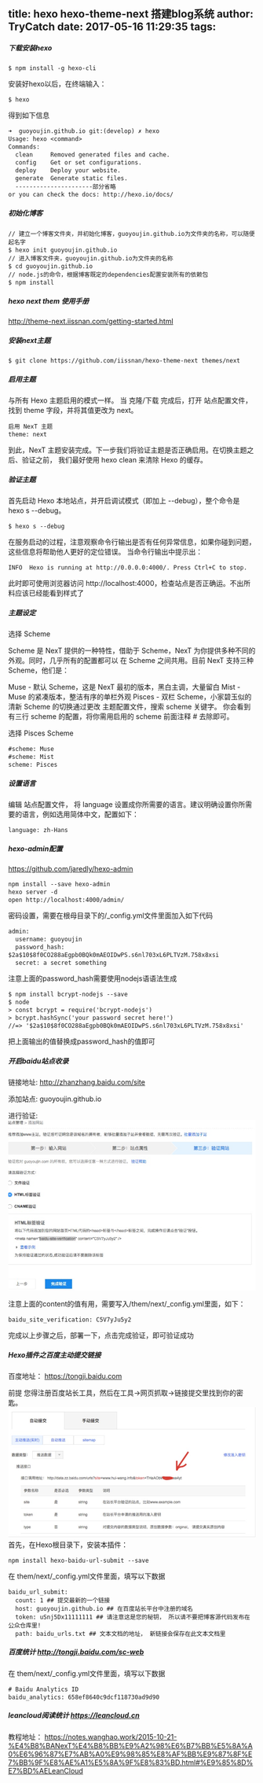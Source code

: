 title: hexo  hexo-theme-next 搭建blog系统
author: TryCatch
date: 2017-05-16 11:29:35
tags:
---
##### 下载安装hexo

```
$ npm install -g hexo-cli
```
安装好hexo以后，在终端输入：
```
$ hexo
```
得到如下信息
```
➜  guoyoujin.github.io git:(develop) ✗ hexo
Usage: hexo <command>
Commands:
  clean     Removed generated files and cache.
  config    Get or set configurations.
  deploy    Deploy your website.
  generate  Generate static files.
  ----------------------部分省略
or you can check the docs: http://hexo.io/docs/
```
##### 初始化博客
```
// 建立一个博客文件夹，并初始化博客，guoyoujin.github.io为文件夹的名称，可以随便起名字
$ hexo init guoyoujin.github.io
// 进入博客文件夹，guoyoujin.github.io为文件夹的名称
$ cd guoyoujin.github.io
// node.js的命令，根据博客既定的dependencies配置安装所有的依赖包
$ npm install
```
##### hexo next them 使用手册
http://theme-next.iissnan.com/getting-started.html
##### 安装next主题
```
$ git clone https://github.com/iissnan/hexo-theme-next themes/next
```
##### 启用主题
与所有 Hexo 主题启用的模式一样。 当 克隆/下载 完成后，打开 站点配置文件， 找到 theme 字段，并将其值更改为 next。
```
启用 NexT 主题
theme: next
```
到此，NexT 主题安装完成。下一步我们将验证主题是否正确启用。在切换主题之后、验证之前， 我们最好使用 hexo clean 来清除 Hexo 的缓存。
##### 验证主题
首先启动 Hexo 本地站点，并开启调试模式（即加上 --debug），整个命令是 hexo s --debug。 
```
$ hexo s --debug
```
在服务启动的过程，注意观察命令行输出是否有任何异常信息，如果你碰到问题，这些信息将帮助他人更好的定位错误。 当命令行输出中提示出：
```
INFO  Hexo is running at http://0.0.0.0:4000/. Press Ctrl+C to stop.
```
此时即可使用浏览器访问 http://localhost:4000，检查站点是否正确运。不出所料应该已经能看到样式了
##### 主题设定
选择 Scheme

Scheme 是 NexT 提供的一种特性，借助于 Scheme，NexT 为你提供多种不同的外观。同时，几乎所有的配置都可以 在 Scheme 之间共用。目前 NexT 支持三种 Scheme，他们是：

Muse - 默认 Scheme，这是 NexT 最初的版本，黑白主调，大量留白
Mist - Muse 的紧凑版本，整洁有序的单栏外观
Pisces - 双栏 Scheme，小家碧玉似的清新
Scheme 的切换通过更改 主题配置文件，搜索 scheme 关键字。 你会看到有三行 scheme 的配置，将你需用启用的 scheme 前面注释 # 去除即可。

选择 Pisces Scheme
```
#scheme: Muse
#scheme: Mist
scheme: Pisces
```
##### 设置语言

编辑 站点配置文件， 将 language 设置成你所需要的语言。建议明确设置你所需要的语言，例如选用简体中文，配置如下：
```
language: zh-Hans
```
##### hexo-admin配置
https://github.com/jaredly/hexo-admin
```
npm install --save hexo-admin
hexo server -d
open http://localhost:4000/admin/
```
密码设置，需要在根母目录下的/_config.yml文件里面加入如下代码
```
admin:
  username: guoyoujin
  password_hash: $2a$10$8f0CO288aEgpb0BQk0mAEOIDwPS.s6nl703xL6PLTVzM.758x8xsi
  secret: a secret something
```
注意上面的password_hash需要使用nodejs语语法生成
```
$ npm install bcrypt-nodejs --save
$ node
> const bcrypt = require('bcrypt-nodejs')
> bcrypt.hashSync('your password secret here!')
//=> '$2a$10$8f0CO288aEgpb0BQk0mAEOIDwPS.s6nl703xL6PLTVzM.758x8xsi'
```
把上面输出的值替换成password_hash的值即可

##### 开启baidu站点收录
链接地址: http://zhanzhang.baidu.com/site

添加站点: guoyoujin.github.io

进行验证:
![png](https://raw.githubusercontent.com/guoyoujin/guoyoujin.github.io/develop/images/baidu-site-verification-content.png)

注意上面的content的值有用，需要写入/them/next/_config.yml里面，如下：
```
baidu_site_verification: C5V7yJu5y2
```
完成以上步骤之后，部署一下，点击完成验证，即可验证成功

##### Hexo插件之百度主动提交链接
百度地址： https://tongji.baidu.com

前提
您得注册百度站长工具，然后在工具->网页抓取->链接提交里找到你的密匙。
![png](https://raw.githubusercontent.com/guoyoujin/guoyoujin.github.io/develop/images/baidu_url_submit_token.png)
首先，在Hexo根目录下，安装本插件：
```
npm install hexo-baidu-url-submit --save
```
在 them/next/_config.yml文件里面，填写以下数据
```
baidu_url_submit:
  count: 1 ## 提交最新的一个链接
  host: guoyoujin.github.io ## 在百度站长平台中注册的域名
  token: uSnj5Dx11111111 ## 请注意这是您的秘钥， 所以请不要把博客源代码发布在公众仓库里!
  path: baidu_urls.txt ## 文本文档的地址， 新链接会保存在此文本文档里
```
##### 百度统计   http://tongji.baidu.com/sc-web
在 them/next/_config.yml文件里面，填写以下数据
```
# Baidu Analytics ID
baidu_analytics: 658ef8640c9dcf118730ad9d90
```
##### leancloud阅读统计   https://leancloud.cn
教程地址： https://notes.wanghao.work/2015-10-21-%E4%B8%BANexT%E4%B8%BB%E9%A2%98%E6%B7%BB%E5%8A%A0%E6%96%87%E7%AB%A0%E9%98%85%E8%AF%BB%E9%87%8F%E7%BB%9F%E8%AE%A1%E5%8A%9F%E8%83%BD.html#%E9%85%8D%E7%BD%AELeanCloud
